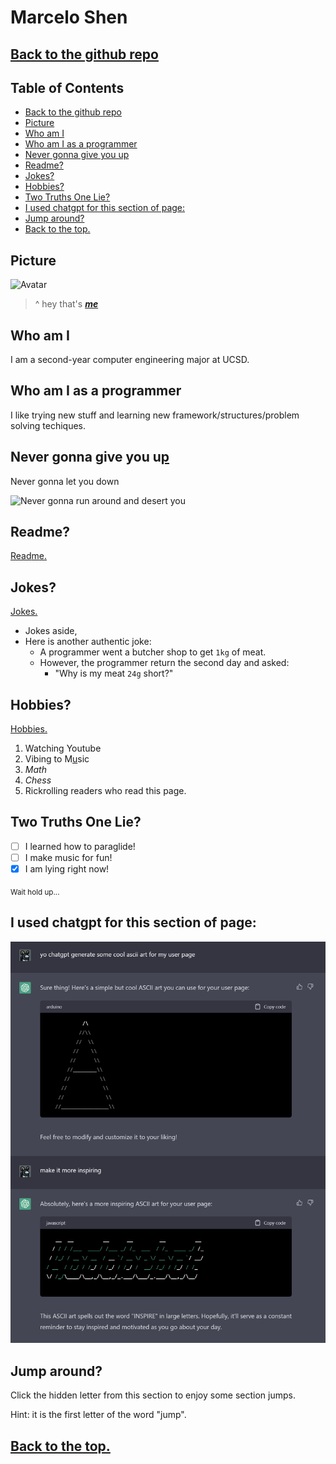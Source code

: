 # Marcelo Shen <!-- omit from toc -->
## [Back to the github repo](https://github.com/dowhep/CSE110Lab) 
## Table of Contents <!-- omit from toc -->
- [Back to the github repo](#back-to-the-github-repo)
- [Picture](#picture)
- [Who am I](#who-am-i)
- [Who am I as a programmer](#who-am-i-as-a-programmer)
- [Never gonna give you up](#never-gonna-give-you-up)
- [Readme?](#readme)
- [Jokes?](#jokes)
- [Hobbies?](#hobbies)
- [Two Truths One Lie?](#two-truths-one-lie)
- [I used chatgpt for this section of page:](#i-used-chatgpt-for-this-section-of-page)
- [Jump around?](#jump-around)
- [Back to the top.](#back-to-the-top)

## Picture
![Avatar](https://avatars.githubusercontent.com/u/26989339)
> ^ hey that's ***[me](https://github.com/dowhep)***

## Who am I
I am a second-year computer engineering major at UCSD. 

## Who am I as a programmer
I like trying new stuff and learning new framework/structures/problem solving techiques.

## Never gonna give you u[p](https://www.youtube.com/watch?v=dQw4w9WgXcQ)
Never gonna let you down

![Never gonna run around and desert you](https://www.icegif.com/wp-content/uploads/rick-roll-icegif-5.gif)

## Readme?
[Read](README.md)[m](#never-gonna-give-you-up)[e.](README.md)

## Jokes?
[Jokes.](https://www.youtube.com/watch?v=dQw4w9WgXcQ)
- Jokes aside,
- Here is another authentic joke:
  - A programmer went a butcher shop to get `1kg` of meat.
  - However, the programmer return the second day and asked:
    - "Why is my meat `24g` short?"

## Hobbies?
[Hobbies.](https://www.youtube.com/watch?v=dQw4w9WgXcQ)
1. Watching Youtube
2. Vibing to M[u](#readme)sic
3. $Math$
4. *Chess*
5. Rickrolling readers who read this page.

## Two Truths One Lie?
- [ ] I learned how to paraglide!
- [ ] I make music for fun!
- [x] I am lying right now!

<sub> Wait hold up...</sub>

## I used chatgpt for this section of page:
![chatgpt r u ok?](Screenshots/ChatgptASCIIArt.png)

## Jump around?
Click the hidden letter from this section to en[j](#hobbies)oy some section jumps.

Hint: it is the first letter of the word "jump".

## [Back to the top.](#back-to-the-github-repo)
